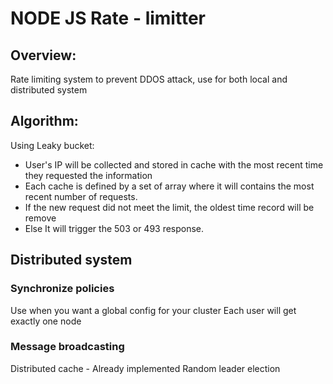 # NODE JS Rate - limitter

## Overview:

Rate limiting system to prevent DDOS attack, use for both local and distributed system


## Algorithm:

Using Leaky bucket:
- User's IP will be collected and stored in cache with the most recent time they requested the information
- Each cache is defined by a set of array where it will contains the most recent number of requests.
- If the new request did not meet the limit, the oldest time record will be remove
- Else It will trigger the 503 or 493 response.

## Distributed system

### Synchronize policies 
Use when you want a global config for your cluster
Each user will get exactly one node

### Message broadcasting
Distributed cache - Already implemented
Random leader election